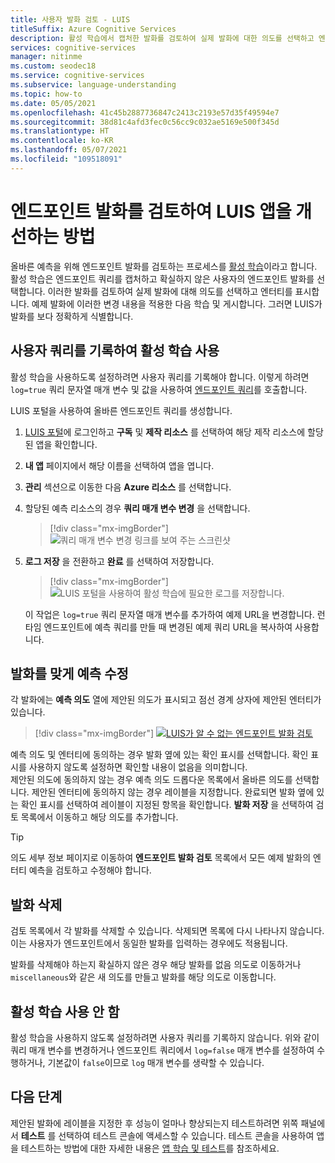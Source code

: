 ```yaml
---
title: 사용자 발화 검토 - LUIS
titleSuffix: Azure Cognitive Services
description: 활성 학습에서 캡처한 발화를 검토하여 실제 발화에 대한 의도를 선택하고 엔터티를 표시합니다. 변경 내용을 수락하고 학습 및 게시합니다.
services: cognitive-services
manager: nitinme
ms.custom: seodec18
ms.service: cognitive-services
ms.subservice: language-understanding
ms.topic: how-to
ms.date: 05/05/2021
ms.openlocfilehash: 41c45b2887736847c2413c2193e57d35f49594e7
ms.sourcegitcommit: 38d81c4afd3fec0c56cc9c032ae5169e500f345d
ms.translationtype: HT
ms.contentlocale: ko-KR
ms.lasthandoff: 05/07/2021
ms.locfileid: "109518091"
---
```

# <a name="how-to-improve-the-luis-app-by-reviewing-endpoint-utterances"></a>엔드포인트 발화를 검토하여 LUIS 앱을 개선하는 방법

올바른 예측을 위해 엔드포인트 발화를 검토하는 프로세스를 [활성 학습](luis-concept-review-endpoint-utterances.md)이라고 합니다. 활성 학습은 엔드포인트 쿼리를 캡처하고 확실하지 않은 사용자의 엔드포인트 발화를 선택합니다. 이러한 발화를 검토하여 실제 발화에 대해 의도를 선택하고 엔터티를 표시합니다. 예제 발화에 이러한 변경 내용을 적용한 다음 학습 및 게시합니다. 그러면 LUIS가 발화를 보다 정확하게 식별합니다.

## <a name="log-user-queries-to-enable-active-learning"></a>사용자 쿼리를 기록하여 활성 학습 사용

활성 학습을 사용하도록 설정하려면 사용자 쿼리를 기록해야 합니다. 이렇게 하려면 `log=true` 쿼리 문자열 매개 변수 및 값을 사용하여 [엔드포인트 쿼리](luis-get-started-create-app.md#query-the-v3-api-prediction-endpoint)를 호출합니다.

LUIS 포털을 사용하여 올바른 엔드포인트 쿼리를 생성합니다.

1. [LUIS 포털](https://www.luis.ai)에 로그인하고 **구독** 및 **제작 리소스** 를 선택하여 해당 제작 리소스에 할당된 앱을 확인합니다.
1. **내 앱** 페이지에서 해당 이름을 선택하여 앱을 엽니다.
1. **관리** 섹션으로 이동한 다음 **Azure 리소스** 를 선택합니다.
1. 할당된 예측 리소스의 경우 **쿼리 매개 변수 변경** 을 선택합니다.

    > [!div class="mx-imgBorder"]
    > ![쿼리 매개 변수 변경 링크를 보여 주는 스크린샷](./media/luis-tutorial-review-endpoint-utterances/azure-portal-change-query-url-settings.png)

1. **로그 저장** 을 전환하고 **완료** 를 선택하여 저장합니다.

    > [!div class="mx-imgBorder"]
    > ![LUIS 포털을 사용하여 활성 학습에 필요한 로그를 저장합니다.](./media/luis-tutorial-review-endpoint-utterances/luis-portal-manage-azure-resource-save-logs.png)

     이 작업은 `log=true` 쿼리 문자열 매개 변수를 추가하여 예제 URL을 변경합니다. 런타임 엔드포인트에 예측 쿼리를 만들 때 변경된 예제 쿼리 URL을 복사하여 사용합니다.

## <a name="correct-predictions-to-align-utterances"></a>발화를 맞게 예측 수정

각 발화에는 **예측 의도** 열에 제안된 의도가 표시되고 점선 경계 상자에 제안된 엔터티가 있습니다.

> [!div class="mx-imgBorder"]
> [![LUIS가 알 수 없는 엔드포인트 발화 검토](./media/label-suggested-utterances/review-endpoint-utterances.png)](./media/label-suggested-utterances/review-endpoint-utterances.png#lightbox)

예측 의도 및 엔터티에 동의하는 경우 발화 옆에 있는 확인 표시를 선택합니다. 확인 표시를 사용하지 않도록 설정하면 확인할 내용이 없음을 의미합니다.  
제안된 의도에 동의하지 않는 경우 예측 의도 드롭다운 목록에서 올바른 의도를 선택합니다. 제안된 엔터티에 동의하지 않는 경우 레이블을 지정합니다.
완료되면 발화 옆에 있는 확인 표시를 선택하여 레이블이 지정된 항목을 확인합니다. **발화 저장** 을 선택하여 검토 목록에서 이동하고 해당 의도를 추가합니다.

> [!TIP]
> 의도 세부 정보 페이지로 이동하여 **엔드포인트 발화 검토** 목록에서 모든 예제 발화의 엔터티 예측을 검토하고 수정해야 합니다.

## <a name="delete-utterance"></a>발화 삭제

검토 목록에서 각 발화를 삭제할 수 있습니다. 삭제되면 목록에 다시 나타나지 않습니다. 이는 사용자가 엔드포인트에서 동일한 발화를 입력하는 경우에도 적용됩니다.

발화를 삭제해야 하는지 확실하지 않은 경우 해당 발화를 없음 의도로 이동하거나 `miscellaneous`와 같은 새 의도를 만들고 발화를 해당 의도로 이동합니다.

## <a name="disable-active-learning"></a>활성 학습 사용 안 함

활성 학습을 사용하지 않도록 설정하려면 사용자 쿼리를 기록하지 않습니다. 위와 같이 쿼리 매개 변수를 변경하거나 엔드포인트 쿼리에서 `log=false` 매개 변수를 설정하여 수행하거나, 기본값이 `false`이므로 `log` 매개 변수를 생략할 수 있습니다.


## <a name="next-steps"></a>다음 단계

제안된 발화에 레이블을 지정한 후 성능이 얼마나 향상되는지 테스트하려면 위쪽 패널에서 **테스트** 를 선택하여 테스트 콘솔에 액세스할 수 있습니다. 테스트 콘솔을 사용하여 앱을 테스트하는 방법에 대한 자세한 내용은 [앱 학습 및 테스트](luis-interactive-test.md)를 참조하세요.
